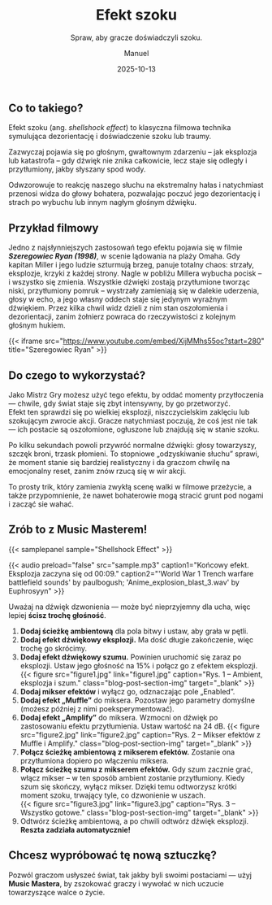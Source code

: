 ﻿---
title: "Efekt szoku"
subtitle: "Spraw, aby gracze doświadczyli szoku."
date: 2025-10-13
author: "Manuel"
thumbnail: "en/blog/muffle/thumbnail.jpg"
---

## Co to takiego?

Efekt szoku (ang. *shellshock effect*) to klasyczna filmowa technika symulująca dezorientację i doświadczenie szoku lub traumy.

Zazwyczaj pojawia się po głośnym, gwałtownym zdarzeniu – jak eksplozja lub katastrofa – gdy dźwięk nie znika całkowicie, lecz staje się odległy i przytłumiony, jakby słyszany spod wody.  

Odwzorowuje to reakcję naszego słuchu na ekstremalny hałas i natychmiast przenosi widza do głowy bohatera, pozwalając poczuć jego dezorientację i strach po wybuchu lub innym nagłym głośnym dźwięku.

## Przykład filmowy

Jedno z najsłynniejszych zastosowań tego efektu pojawia się w filmie ***Szeregowiec Ryan (1998)***, w scenie lądowania na plaży Omaha. Gdy kapitan Miller i jego ludzie szturmują brzeg, panuje totalny chaos: strzały, eksplozje, krzyki z każdej strony. Nagle w pobliżu Millera wybucha pocisk – i wszystko się zmienia. Wszystkie dźwięki zostają przytłumione tworząc niski, przytłumiony pomruk – wystrzały zamieniają się w dalekie uderzenia, głosy w echo, a jego własny oddech staje się jedynym wyraźnym dźwiękiem. Przez kilka chwil widz dzieli z nim stan oszołomienia i dezorientacji, zanim żołnierz powraca do rzeczywistości z kolejnym głośnym hukiem.

{{< iframe src="https://www.youtube.com/embed/XijMMhs55oc?start=280" title="Szeregowiec Ryan" >}}

## Do czego to wykorzystać?

Jako Mistrz Gry możesz użyć tego efektu, by oddać momenty przytłoczenia — chwile, gdy świat staje się zbyt intensywny, by go przetworzyć.  
Efekt ten sprawdzi się po wielkiej eksplozji, niszczycielskim zaklęciu lub szokującym zwrocie akcji. Gracze natychmiast poczują, że coś jest nie tak — ich postacie są oszołomione, ogłuszone lub znajdują się w stanie szoku.

Po kilku sekundach powoli przywróć normalne dźwięki: głosy towarzyszy, szczęk broni, trzask płomieni. To stopniowe „odzyskiwanie słuchu” sprawi, że moment stanie się bardziej realistyczny i da graczom chwilę na emocjonalny reset, zanim znów rzucą się w wir akcji. 

To prosty trik, który zamienia zwykłą scenę walki w filmowe przeżycie, a także przypomnienie, że nawet bohaterowie mogą stracić grunt pod nogami i zacząć sie wahać.

## Zrób to z Music Masterem!

{{< samplepanel sample="Shellshock Effect" >}}

{{< audio preload="false" src="sample.mp3" caption1="Końcowy efekt. Eksplozja zaczyna się od 00:09." caption2="'World War 1 Trench warfare battlefield sounds' by paulbogush; 'Anime_explosion_blast_3.wav' by Euphrosyyn" >}}

Uważaj na dźwięk dzwonienia — może być nieprzyjemny dla ucha, więc lepiej **ścisz trochę głośność**.

1. **Dodaj ścieżkę ambientową** dla pola bitwy i ustaw, aby grała w pętli.  
1. **Dodaj efekt dźwiękowy eksplozji.** Ma dość długie zakończenie, więc trochę go skrócimy.  
1. **Dodaj efekt dźwiękowy szumu.** Powinien uruchomić się zaraz po eksplozji. Ustaw jego głośność na 15% i połącz go z efektem eksplozji.  
{{< figure src="figure1.jpg" link="figure1.jpg" caption="Rys. 1 – Ambient, eksplozja i szum." class="blog-post-section-img" target="_blank" >}}  
1. **Dodaj mikser efektów** i wyłącz go, odznaczając pole „Enabled”.  
1. **Dodaj efekt „Muffle”** do miksera. Pozostaw jego parametry domyślne (możesz później z nimi poeksperymentować).  
1. **Dodaj efekt „Amplify”** do miksera. Wzmocni on dźwięk po zastosowaniu efektu przytłumienia. Ustaw wartość na 24 dB.
{{< figure src="figure2.jpg" link="figure2.jpg" caption="Rys. 2 – Mikser efektów z Muffle i Amplify." class="blog-post-section-img" target="_blank" >}}  
1. **Połącz ścieżkę ambientową z mikserem efektów.** Zostanie ona przytłumiona dopiero po włączeniu miksera.  
1. **Połącz ścieżkę szumu z mikserem efektów.** Gdy szum zacznie grać, włącz mikser – w ten sposób ambient zostanie przytłumiony. Kiedy szum się skończy, wyłącz mikser. Dzięki temu odtworzysz krótki moment szoku, trwający tyle, co dzwonienie w uszach.  
{{< figure src="figure3.jpg" link="figure3.jpg" caption="Rys. 3 – Wszystko gotowe." class="blog-post-section-img" target="_blank" >}}  
1. Odtwórz ścieżkę ambientową, a po chwili odtwórz dźwięk eksplozji. **Reszta zadziała automatycznie!**

## Chcesz wypróbować tę nową sztuczkę?

Pozwól graczom usłyszeć świat, tak jakby byli swoimi postaciami — użyj **Music Mastera**, by zszokować graczy i wywołać w nich uczucie towarzyszące walce o życie.
